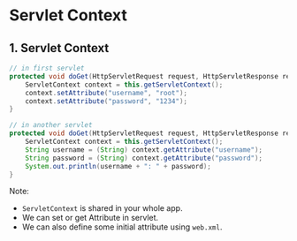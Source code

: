 # Servlet Context

## 1. Servlet Context

```java
// in first servlet
protected void doGet(HttpServletRequest request, HttpServletResponse response) throws ServletException, IOException {
    ServletContext context = this.getServletContext();
    context.setAttribute("username", "root");
    context.setAttribute("password", "1234");
}

// in another servlet
protected void doGet(HttpServletRequest request, HttpServletResponse response) throws ServletException, IOException {
    ServletContext context = this.getServletContext();
    String username = (String) context.getAttribute("username");
    String password = (String) context.getAttribute("password");
    System.out.println(username + ": " + password);
}
```

Note:

-   `ServletContext` is shared in your whole app.
-   We can set or get Attribute in servlet.
-   We can also define some initial attribute using `web.xml`.